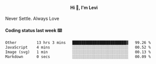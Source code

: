 <h4 style="text-align: center;">Hi 👋, I'm Levi</h4>  Never Settle. Always Love
<!---<img align="right" alt="Coding" width="300" src="https://i.pinimg.com/originals/81/17/8b/81178b47a8598f0c81c4799f2cdd4057.gif"></p> --->

#### Coding status last week ⌨️

<!--START_SECTION:waka-->

```txt
Other         13 hrs 3 mins   ████████████████████████▓   99.26 %
JavaScript    4 mins          ░░░░░░░░░░░░░░░░░░░░░░░░░   00.52 %
Image (svg)   1 min           ░░░░░░░░░░░░░░░░░░░░░░░░░   00.13 %
Markdown      0 secs          ░░░░░░░░░░░░░░░░░░░░░░░░░   00.09 %
```

<!--END_SECTION:waka-->
